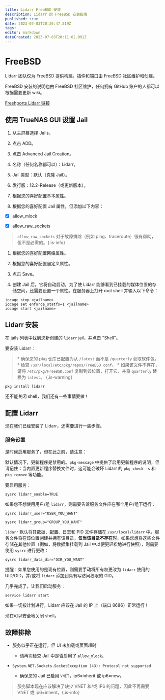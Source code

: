 ```yaml
---
title: Lidarr FreeBSD 安装
description: Lidarr 的 FreeBSD 安装指南
published: true
date: 2023-07-03T20:30:47.519Z
tags: 
editor: markdown
dateCreated: 2023-07-03T20:11:02.991Z
---
```


# FreeBSD

Lidarr 团队仅为 FreeBSD 提供构建。插件和端口由 FreeBSD 社区维护和创建。

FreeBSD 安装的说明也由 FreeBSD 社区维护，任何拥有 GitHub 账户的人都可以根据需要更新 wiki。

[Freshports Lidarr 链接](https://www.freshports.org/net-p2p/lidarr/)

## 使用 TrueNAS GUI 设置 Jail

1. 从主屏幕选择 Jails。

1. 点击 ADD。

1. 点击 Advanced Jail Creation。

1. 名称（任何名称都可以）：Lidarr。

1. Jail 类型：默认（克隆 Jail）。

1. 发行版：12.2-Release（或更新版本）。

1. 根据您的喜好配置基本属性。

1. 根据您的喜好配置 Jail 属性，但添加以下内容：

- [x] allow_mlock

- [x] allow_raw_sockets

> `allow_raw_sockets` 对于故障排除（例如 ping、traceroute）很有帮助，但不是必需的。{.is-info}

1. 根据您的喜好配置网络属性。

1. 根据您的喜好配置自定义属性。

1. 点击 Save。

1. 创建 Jail 后，它将自动启动。为了使 Lidarr 能够看到已挂载的媒体位置的存储空间，还需要设置一个属性。在服务器上打开 root shell 并输入以下命令：

```shell
iocage stop <jailname>
iocage set enforce_statfs=1 <jailname>
iocage start <jailname>
```

## Lidarr 安装

在 jails 列表中找到您新创建的 `lidarr` jail，并点击 "Shell"。

要安装 Lidarr：

> \* 确保您的 pkg 仓库已配置为从 `/latest` 而不是 `/quarterly` 获取软件包。
> \* 检查 `/usr/local/etc/pkg/repos/FreeBSD.conf`。
> \* 如果该文件不存在，请将 `/etc/pkg/FreeBSD.conf` 复制到该位置，打开它，并将 `quarterly` 替换为 `latest`。
{.is-warning}

```shell
pkg install lidarr
```

还不能关闭 shell，我们还有一些事情要做！

## 配置 Lidarr

现在我们已经安装了 Lidarr，还需要进行一些步骤。

### 服务设置

是时候启用服务了，但在此之前，请注意：

默认情况下，更新程序是禁用的。`pkg-message` 中提供了启用更新程序的说明，但请记住：当内置更新程序替换文件时，这可能会破坏 Lidarr 的 `pkg check -s` 和 `pkg remove` 等功能。

要启用服务：

```shell
sysrc lidarr_enable=TRUE
```

如果您不想使用用户/组 `lidarr`，则需要告诉服务文件应在哪个用户/组下运行：

```shell
sysrc lidarr_user="USER_YOU_WANT"
```

```shell
sysrc lidarr_group="GROUP_YOU_WANT"
```

`lidarr` 默认将其数据、配置、日志和 PID 文件存储在 `/usr/local/lidarr` 中。服务文件将在该位置创建并拥有该目录，**仅当该目录不存在时**。如果您想将这些文件存储在其他位置（例如，将数据集挂载到 Jail 中以便更轻松地进行快照），则需要使用 `sysrc` 进行更改：

```shell
sysrc lidarr_data_dir="DIR_YOU_WANT"
```

提醒：如果您使用的是现有位置，则需要手动将所有权更改为 `lidarr` 使用的 UID/GID，并/或将 `lidarr` 添加到具有写访问权限的 GID。

几乎完成了，让我们启动服务：

```shell
service lidarr start
```

如果一切按计划进行，Lidarr 应该在 Jail 的 IP 上（端口 8686）正常运行！

现在可以安全地关闭 shell。

## 故障排除

- 服务似乎正在运行，但 UI 未加载或页面超时
  - 请再次检查 Jail 中是否启用了 `allow_mlock`。

- `System.NET.Sockets.SocketException (43): Protocol not supported`
  - 确保您的 Jail 已启用 `VNET`，ip6=inherit 或 ip6=new。

> 服务脚本现在应该解决了缺少 VNET 和/或 IP6 的问题，因此不再需要 VNET 或 ip6=inherit。{.is-info}
